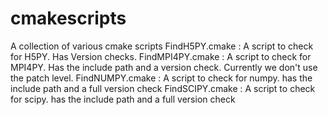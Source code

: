 # cmakescripts
A collection of various cmake scripts
FindH5PY.cmake   : A script to check for H5PY. Has Version checks.
FindMPI4PY.cmake : A script to check for MPI4PY. Has the include path and a version check. Currently we don't use the patch level.
FindNUMPY.cmake  : A script to check for numpy. has the include path and a full version check
FindSCIPY.cmake  : A script to check for scipy. has the include path and a full version check
